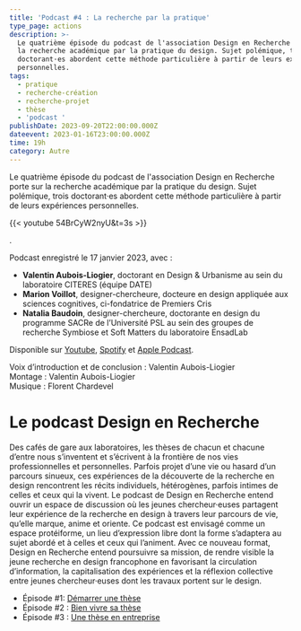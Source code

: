 ```yaml
---
title: 'Podcast #4 : La recherche par la pratique'
type_page: actions
description: >-
  Le quatrième épisode du podcast de l'association Design en Recherche porte sur
  la recherche académique par la pratique du design. Sujet polémique, trois
  doctorant·es abordent cette méthode particulière à partir de leurs expériences
  personnelles.
tags:
  - pratique
  - recherche-création
  - recherche-projet
  - thèse
  - 'podcast '
publishDate: 2023-09-20T22:00:00.000Z
dateevent: 2023-01-16T23:00:00.000Z
time: 19h
category: Autre
---
```


Le quatrième épisode du podcast de l'association Design en Recherche porte sur la recherche académique par la pratique du design. Sujet polémique, trois doctorant·es abordent cette méthode particulière à partir de leurs expériences personnelles.

{{< youtube 54BrCyW2nyU&t=3s >}}

.

Podcast enregistré le 17 janvier 2023, avec :

* **Valentin Aubois-Liogier**, doctorant en Design & Urbanisme au sein du laboratoire CITERES (équipe DATE)
* **Marion Voillot**, designer-chercheure, docteure en design appliquée aux sciences cognitives, ci-fondatrice de Premiers Cris
* **Natalia Baudoin**, designer-chercheure, doctorante en design du programme SACRe de l’Université PSL au sein des groupes de recherche Symbiose et Soft Matters du laboratoire EnsadLab

Disponible sur [Youtube](https://www.youtube.com/watch?v=54BrCyW2nyU\&t=3s "Youtube"), [Spotify](https://open.spotify.com/episode/5K71PpZ0tl1szaRvb1kpDP "Spotify") et [Apple Podcast](https://podcasts.apple.com/fr/podcast/la-recherche-par-la-pratique/id1614277217?i=1000608352288 "Apple Podcast").

Voix d’introduction et de conclusion : Valentin Aubois-Liogier<space><space><space>\
Montage : Valentin Aubois-Liogier<space><space><space>\
Musique : Florent Chardevel<space><space><space>

# Le podcast Design en Recherche

Des cafés de gare aux laboratoires, les thèses de chacun et chacune d’entre nous s’inventent et s’écrivent à la frontière de nos vies professionnelles et personnelles. Parfois projet d’une vie ou hasard d’un parcours sinueux, ces expériences de la découverte de la recherche en design rencontrent les récits individuels, hétérogènes, parfois intimes de celles et ceux qui la vivent. Le podcast de Design en Recherche entend ouvrir un espace de discussion où les jeunes chercheur·euses partagent leur expérience de la recherche en design à travers leur parcours de vie, qu’elle marque, anime et oriente. Ce podcast est envisagé comme un espace protéiforme, un lieu d’expression libre dont la forme s’adaptera au sujet abordé et à celles et ceux qui l’animent. Avec ce nouveau format, Design en Recherche entend poursuivre sa mission, de rendre visible la jeune recherche en design francophone en favorisant la circulation d’information, la capitalisation des expériences et la réflexion collective entre jeunes chercheur·euses dont les travaux portent sur le design.

* Épisode #1: [Démarrer une thèse](https://designenrecherche.org/actions/1er-episode-du-podcast-design-en-recherche/)
* Épisode #2 : [Bien vivre sa thèse](https://designenrecherche.org/actions/podcast-2-bien-vivre-sa-these/)
* Épisode #3 : [Une thèse en entreprise](https://designenrecherche.org/actions/podcast-3-une-these-en-entreprise/ "Une thèse en entreprise")
